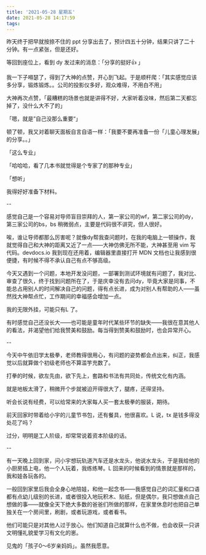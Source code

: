 ```yaml
---
title: '2021-05-28 星期五'
date: 2021-05-28 14:17:59
tags:
---
```


昨天终于把早就按捺不住的 ppt 分享出去了，预计四五十分钟，结果只讲了二十分钟。有一点紧张，但是还好。

等回到座位上，看到 dy 发过来的消息：「分享的挺好👍 」

我一下子嘚瑟了，得到了大神的点赞，开心到飞起。于是顺杆爬：「其实感觉应该多分享，锻炼锻炼。。公司的投影仪多好，观众难得，不用白不用」

大神再次点赞，「最糟糕的场景也就是讲得不好，大家听着没味，然后第二天都忘掉了，没什么大不了的」

「嗯，就是”自己没那么重要“」

顿了顿，我又对着聊天面板自言自语一样：「我要不要再准备一份「儿童心理发展」的分享。。」

「这么专业」

「哈哈哈，看了几本书就觉得是个专家了的那种专业」

「想听」

我得好好准备下材料。

--

感觉自己是一个容易对导师盲目崇拜的人，第一家公司的wf，第二家公司的dy，第三家公司的bs，bs 稍微弱点，主要是代码很不讲究，但人很好。

唉，谁让导师都那么厉害呢？就像dy帮我查问题时，在我的电脑上一顿操作，我就觉得自己和大神的距离又近了一点——大神仿佛无所不能，大神甚至用 vim 写代码。devdocs.io 我到现在还用着，编辑器里直接打开 MDN 文档也让我感到很便捷，有时候不得不承认自己有点不够高级。

今天又遇到一个问题，本地开发没问题，一部署到测试环境就有问题了，我对比、审查了很久，终于找到问题所在了，于是庆幸没有去问dy，毕竟大家是同事，不能总占用别人的时间解决自己的问题，得有点长进，成为对别人有帮助的人——虽然找大神帮点忙，工作期间的幸福感会增加一点。

我的无限外挂，可能只有L 了。

有时感觉自己还没长大——也可能是童年时代某些环节的缺失——我很在意其他人的看法，并渴望他们给我赞美和鼓励。每当得到赞美和鼓励时，也会异常开心。

--

今天中午依旧学太极拳，老师教得很用心，有问题的姿势都会点出来，纠正，我感觉以后就算做个初级老师也不算滥竽充数了。

打拳的时候，欲左先由，欲下先上，套路和书法有共同处，传统文化有内涵。

就是地板太滑了，稍微开个步就被迫开得很大了，腿疼，还得坚持。

听会长说有经费，可以给常来的大家每人买一套太极拳的服装，期待。

前天回家时带着给小宇的儿童节书包，还有餐具，他很喜欢。L 说，tx 是钱多得没处花了吗？

过分，明明是工人阶级，却常常说着资本阶级的话。

--

有一天晚上回到家，问小宇想玩轨道汽车还是水龙头，他说水龙头，于是我给他的小厨房插上电，他一个人玩着，我练练琴。L 回来的时候看到的情景就是那样的，我和娃各玩各的。

一般回到家里后我会全身心地陪娃，和他一起念书——我感觉自己的词汇量和口语都有点幼儿级别的长进，或者很投入地玩积木、贴纸，但是偶尔，我只想做点自己想做的事——就像全天下绝大多数的爸爸们所做的那样，在家里休息时也把自己单独关在一个房间里，刷剧，或者玩游戏，或者看书。

他们可能只是对其他人过于放心。他们知道自己就算什么也不做，也会收获一只讲文明懂礼貌爱学习有文化的崽。

见鬼的「孩子0～6岁亲妈妈」。虽然我愿意。


